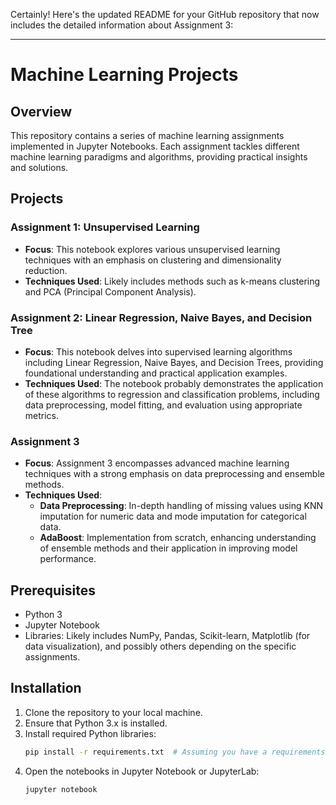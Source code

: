 Certainly! Here's the updated README for your GitHub repository that now includes the detailed information about Assignment 3:

---

# Machine Learning Projects

## Overview
This repository contains a series of machine learning assignments implemented in Jupyter Notebooks. Each assignment tackles different machine learning paradigms and algorithms, providing practical insights and solutions.

## Projects

### Assignment 1: Unsupervised Learning
- **Focus**: This notebook explores various unsupervised learning techniques with an emphasis on clustering and dimensionality reduction.
- **Techniques Used**: Likely includes methods such as k-means clustering and PCA (Principal Component Analysis).

### Assignment 2: Linear Regression, Naive Bayes, and Decision Tree
- **Focus**: This notebook delves into supervised learning algorithms including Linear Regression, Naive Bayes, and Decision Trees, providing foundational understanding and practical application examples.
- **Techniques Used**: The notebook probably demonstrates the application of these algorithms to regression and classification problems, including data preprocessing, model fitting, and evaluation using appropriate metrics.

### Assignment 3
- **Focus**: Assignment 3 encompasses advanced machine learning techniques with a strong emphasis on data preprocessing and ensemble methods.
- **Techniques Used**:
  - **Data Preprocessing**: In-depth handling of missing values using KNN imputation for numeric data and mode imputation for categorical data.
  - **AdaBoost**: Implementation from scratch, enhancing understanding of ensemble methods and their application in improving model performance.

## Prerequisites
- Python 3
- Jupyter Notebook
- Libraries: Likely includes NumPy, Pandas, Scikit-learn, Matplotlib (for data visualization), and possibly others depending on the specific assignments.

## Installation
1. Clone the repository to your local machine.
2. Ensure that Python 3.x is installed.
3. Install required Python libraries:
   ```bash
   pip install -r requirements.txt  # Assuming you have a requirements.txt file
   ```
4. Open the notebooks in Jupyter Notebook or JupyterLab:
   ```bash
   jupyter notebook
   ```
